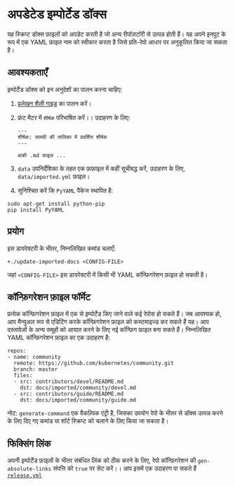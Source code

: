 # अपडेटेड इम्पोर्टेड डॉक्स

यह स्क्रिप्ट डॉक्स फ़ाइलों को अपडेट करती है जो अन्य रीपॉज़टॉरी से उत्पन्न होती हैं।
यह अपने इनपुट के रूप में एक YAML फ़ाइल नाम को स्वीकार करता है जिसे प्रति-रेपो आधार पर अनुकूलित किया जा सकता है।

## आवश्यकताएँ

इम्पोर्टेड डॉक्स को इन अनुदेशों का पालन करना चाहिए:

1. [प्रलेखन शैली गाइड](/docs/home/contribute/style-guide/) का पालन करें।

2. फ्रंट मैटर में `शीर्षक` परिभाषित करें।। उदाहरण के लिए:
    ```
    ---
    शीर्षक: सामग्री की तालिका में प्रदर्शित शीर्षक
    ---

    बाकी .md फ़ाइल ...
    ```
	
3. `data` उपनिर्देशिका के तहत एक फ़फ़ाइल में कहीं सूचीबद्ध करें, उदाहरण के लिए,
   `data/imported.yml` फ़ाइल।

4. सुनिश्चित करें कि `PyYAML` पैकेज स्थापित है:
   
```
sudo apt-get install python-pip
pip install PyYAML
```

## प्रयोग

इस डायरेक्टरी के भीतर, निम्नलिखित कमांड चलाएँ:

```
+./update-imported-docs <CONFIG-FILE>
```

जहां `<CONFIG-FILE>` इस डायरेक्टरी में किसी भी YAML कॉन्फ़िगरेशन फ़ाइल हो सकती है।

## कॉन्फ़िगरेशन फ़ाइल फॉर्मेट

प्रत्येक कॉन्फ़िगरेशन फ़ाइल में एक से इम्पोर्टेड किए जाने वाले कई रेपोस हो सकते हैं। जब आवश्यक हो, आप मैन्युअल रूप से एडिटिंग करके कॉन्फ़िगरेशन फ़ाइल को कस्टमाइज्ड कर सकते हैं यह। आप दस्तावेज़ों के अन्य समूहों को आयात करने के लिए नई कॉन्फ़िग फ़ाइल बना सकते हैं। निम्नलिखित YAML कॉन्फ़िगरेशन फ़ाइल का एक उदाहरण है:

```
repos:
- name: community
  remote: https://github.com/kubernetes/community.git
  branch: master
  files:
  - src: contributors/devel/README.md
    dst: docs/imported/community/devel.md
  - src: contributors/guide/README.md
    dst: docs/imported/community/guide.md
```

नोट: `generate-command` एक वैकल्पिक एंट्री है, जिसका उपयोग रेपो के भीतर से डॉक्स उत्पन्न करने के लिए दिए गए कमांड या शॉर्ट स्क्रिप्ट को चलाने के लिए किया जा सकता है।

## फिक्सिंग लिंक

अपनी इम्पोर्टेड फ़ाइलों के भीतर संबंधित लिंक को ठीक करने के लिए, रेपो कॉन्फ़िगरेशन की `gen-absolute-links` संपत्ति को `true` पर सेट करें।। आप इसमें एक उदाहरण पा सकते हैं [`release.yml`](release.yml)
